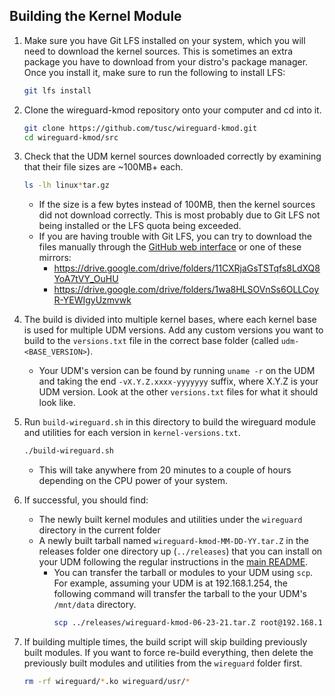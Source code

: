 ## Building the Kernel Module

1. Make sure you have Git LFS installed on your system, which you will need to download the kernel sources. This is sometimes an extra package you have to download from your distro's package manager. Once you install it, make sure to run the following to install LFS:

    ```sh
    git lfs install
    ```
    
2. Clone the wireguard-kmod repository onto your computer and cd into it. 

    ```sh
    git clone https://github.com/tusc/wireguard-kmod.git
    cd wireguard-kmod/src
    ```
  
3. Check that the UDM kernel sources downloaded correctly by examining that their file sizes are ~100MB+ each.

    ```sh
    ls -lh linux*tar.gz
    ```
    
    * If the size is a few bytes instead of 100MB, then the kernel sources did not download correctly. This is most probably due to Git LFS not being installed or the LFS quota being exceeded.
    * If you are having trouble with Git LFS, you can try to download the files manually through the [GitHub web interface](https://github.com/tusc/wireguard-kmod/tree/main/src) or one of these mirrors:
        * https://drive.google.com/drive/folders/11CXRjaGsTSTqfs8LdXQ8YoA7tVY_OuHU
        * https://drive.google.com/drive/folders/1wa8HLSOVnSs6OLLCoyR-YEWIgyUzmvwk
   
4. The build is divided into multiple kernel bases, where each kernel base is used for multiple UDM versions. Add any custom versions you want to build to the `versions.txt` file in the correct base folder (called `udm-<BASE_VERSION>`).

    * Your UDM's version can be found by running `uname -r` on the UDM and taking the end `-vX.Y.Z.xxxx-yyyyyyy` suffix, where X.Y.Z is your UDM version. Look at the other `versions.txt` files for what it should look like.

5. Run `build-wireguard.sh` in this directory to build the wireguard module and utilities for each version in `kernel-versions.txt`.

    ```sh
    ./build-wireguard.sh
    ```
  
    * This will take anywhere from 20 minutes to a couple of hours depending on the CPU power of your system.

6. If successful, you should find:

    * The newly built kernel modules and utilities under the `wireguard` directory in the current folder
    * A newly built tarball named `wireguard-kmod-MM-DD-YY.tar.Z` in the releases folder one directory up (`../releases`) that you can install on your UDM following the regular instructions in the [main README](https://github.com/tusc/wireguard-kmod/blob/main/README.md).
        * You can transfer the tarball or modules to your UDM using `scp`. For example, assuming your UDM is at 192.168.1.254, the following command will transfer the tarball to the your UDM's `/mnt/data` directory.
            ```sh
            scp ../releases/wireguard-kmod-06-23-21.tar.Z root@192.168.1.254:/mnt/data
            ```
    
7. If building multiple times, the build script will skip building previously built modules. If you want to force re-build everything, then delete the previously built modules and utilities from the `wireguard` folder first.

    ```sh
    rm -rf wireguard/*.ko wireguard/usr/*
    ```
